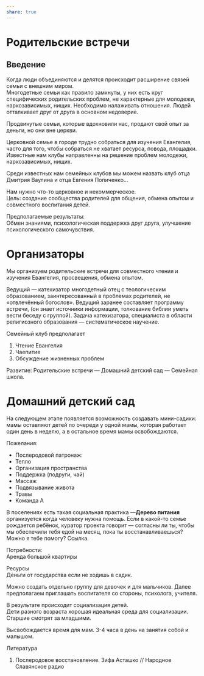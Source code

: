```yaml
---  
share: true  
---  
```

# Родительские встречи   
  
## Введение   
Когда люди объединяются и делятся происходит расширение связей семьи с внешним миром.   
Многодетные семьи как правило замкнуты, у них есть круг специфических родительских проблем, не характерные для молодежи, наркозависимых, нищих. Необходимо налаживать отношения. Людей отталкивает друг от друга в основном недоверие.   
  
Продвинутые семьи, которые вдохновили нас, продают свой опыт за деньги, но они вне церкви.   
  
Церковной семье в городе трудно собраться для изучения Евангелия, часто для того, чтобы собраться не хватает ресурса, повода, площадки. Известные нам клубы направленны на решение проблем молодежи, наркозависимых, нищих.   
  
Среди известных нам семейных клубов мы можем назвать клуб отца Дмитрия Ваулина и отца Евгения Попиченко...  
   
Нам нужно что-то церковное и некоммерческое.  
Цель: создание сообщества родителей для общения, обмена опытом и совместного воспитания детей.   
  
Предполагаемые результаты:  
Обмен знаниями, психологическая поддержка друг друга, улучшение психологического самочувствия.  
  
# Организаторы  
Мы организуем родительские встречи для совместного чтения и изучения Евангелия, просвещения, обмена опытом.  
  
Ведущий — катехизатор многодетный отец с теологическим образованием, заинтересованный в проблемах родителей, не «отвлечённый богослов». Ведущий заранее составляет программу встречи, (он знает источники информации, толкование библии уметь вести беседу с группой). Задача катехизатора, специалиста в области религиозного образования — систематическое научение.  
  
Семейный клуб предполагает  
1. Чтение Евангелия  
2. Чаепитие  
3. Обсуждение жизненных проблем  
  
Развитие: Родительские встречи — Домашний детский сад — Семейная школа.  
  
# Домашний детский сад  
На следующем этапе появляется возможность создавать мини-садики: мамы оставляют детей по очереди у одной мамы, которая работает один день в неделю, а в остальное время мамы освобождаются.  
  
Пожелания:  
- Послеродовой патронаж:  
- Тепло  
- Организация пространства  
- Поддержка (подруги, чай)  
- Массаж  
- Подвязывание живота  
- Травы  
- Команда А  
  
В поселениях есть такая социальная практика —**Дерево питания** организуется когда человеку нужна помощь. Если в какой-то семье рождается ребёнок, куратор проекта говорит — согласны ли ты, чтобы мы обеспечили тебя едой на месяц, пока ты восстанавливаешься? Можно я тебе помогу? Ссылка.   
  
Потребности:  
Аренда большой квартиры  
  
Ресурсы  
Деньги от государства если не ходишь в садик.  
  
Можно создать отдельно группу для девочек и для мальчиков. Далее предполагаем приглашать воспитателя со стороны, психолога, учителя.   
  
В результате происходит социализация детей.  
Дети разного возраста хорошая идеальная среда для социализации. Старшие смотрят за младшими.  
  
Высвобождается время для мам. 3-4 часа в день на занятия собой и малышом.  
  
Литература  
1. Послеродовое восстановление. Зифа Асташко // Народное Славянское радио  
